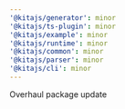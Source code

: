 ```yaml
---
'@kitajs/generator': minor
'@kitajs/ts-plugin': minor
'@kitajs/example': minor
'@kitajs/runtime': minor
'@kitajs/common': minor
'@kitajs/parser': minor
'@kitajs/cli': minor
---
```


Overhaul package update
